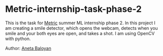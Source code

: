 # Metric-internship-task-phase-2
This is the task for [Metric](https://metric.am/) summer ML internship phase 2. In this project I am creating a smile detector, which opens the webcam, detects when you smile and your both eyes are open, and takes a shot. I am using OpenCV with python.

Author: [Aneta Baloyan](https://www.linkedin.com/in/aneta-baloyan/) 

